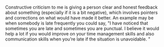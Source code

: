 Constructive criticism to me is giving a person clear and honest feedback about something (especially if it is a bit negative), which involves pointers and corrections on what would have made it better. 
An example may be when somebody is late frequently you could say, "I have noticed that sometimes you are late and sometimes you are punctual. I believe it would help a lot if you would improve on your time management skills and also communication skills when you're late if the situation is unavoidable. " 